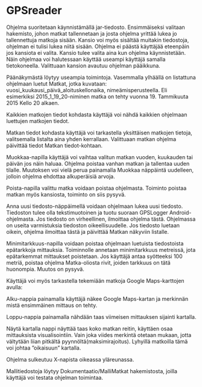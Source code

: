 # GPSreader
Ohjelma suoritetaan käynnistämällä jar-tiedosto. Ensimmäiseksi valitaan hakemisto, johon matkat tallennetaan ja josta ohjelma yrittää lukea jo tallennettuja matkoja sisään. Kansio voi myös sisältää muitakin tiedostoja, ohjelman ei tulisi lukea niitä sisään.  Ohjelma ei päästä käyttäjää eteenpäin jos kansiota ei valita. Kansio tulee valita aina kun ohjelma käynnistetään. Näin ohjelmaa voi halutessaan käyttää useampi käyttäjä samalla tietokoneella. Valittuaan kansion avautuu ohjelman pääikkuna. 
 
Päänäkymästä löytyy useampia toimintoja. Vasemmalla ylhäällä on listattuna ohjelmaan luetut Matkat, jotka kuvataan: vuosi_kuukausi_päivä_aloituskellonaika, nimeämisperusteella. Eli esimerkiksi 2015_1_19_20-niminen matka on tehty vuonna 19. Tammikuuta 2015 Kello 20 alkaen. 

Kaikkien matkojen tiedot kohdasta käyttäjä voi nähdä kaikkien ohjelmaan luettujen matkojen tiedot.

Matkan tiedot kohdasta käyttäjä voi tarkastella yksittäisen matkojen tietoja, valitsemalla listalta aina yhden kerrallaan. Valittuaan matkan ohjelma päivittää tiedot Matkan tiedot-kohtaan. 

Muokkaa-napilla käyttäjä voi vaihtaa valitun matkan vuoden, kuukauden tai päivän jos näin haluaa. Ohjelma poistaa vanhan matkan ja tallentaa uuden tilalle. Muutoksen voi vielä perua painamalla Muokkaa näppäintä uudelleen, jolloin ohjelma ehdottaa alkuperäisiä arvoja. 

Poista-napilla valittu matka voidaan poistaa ohjelmasta. Toiminto poistaa matkan myös kansiosta, toiminto on siis pysyvä. 

Anna uusi tiedosto-näppäimellä voidaan ohjelmaan lukea uusi tiedosto. Tiedoston tulee olla tekstimuotoinen ja tuotu suoraan GPSLogger Android-ohjelmasta. Jos tiedosto on virheellinen, ilmoittaa ohjelma tästä. Ohjelmassa on useita varmistuksia tiedoston oikeellisuudelle. Jos tiedosto luetaan oikein, ohjelma ilmoittaa tästä ja päivittää Matkan näkyviin listalle.

Minimitarkkuus-napilla voidaan poistaa ohjelmaan luetuista tiedostoista epätarkkoja mittauksia. Toiminnolle annetaan minimitarkkuus metreissä, jota epätarkemmat mittaukset poistetaan. Jos käyttäjä antaa syötteeksi 100 metriä, poistaa ohjelma Matka-oliosta rivit, joiden tarkkuus on tätä huonompia. Muutos on pysyvä. 

Käyttäjä voi myös tarkastella tekemiään matkoja Google Maps-karttojen avulla:

Alku-nappia painamalla käyttäjä näkee Google Maps-kartan ja merkinnän mistä ensimmäinen mittaus on tehty.

Loppu-nappia painamalla nähdään taas viimeisen mittauksen sijainti kartalla.

Näytä kartalla nappi näyttää taas koko matkan reitin, käyttäen osaa mittauksista visualisointiin. Vain joka viides merkintä otetaan mukaan, jotta vältytään liian pitkältä pyynnöltä(maksimirajoitus). Lyhyillä matkoilla tämä voi johtaa ”oikaisuun” kartalla. 

Ohjelma sulkeutuu X-napista oikeassa yläreunassa. 

Mallitiedostoja löytyy Dokumentaatio/MalliMatkat hakemistosta, joilla käyttäjä voi testata ohjelman toimintaa. 
